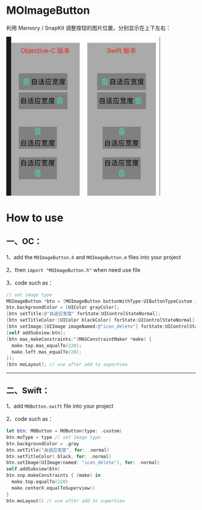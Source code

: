 # MOImageButton
利用 Mansory / SnapKit 调整按钮的图片位置，分别显示在上下左右：

<img src="screenshort.png" alt="image" style="zoom:67%;" />

# How to use

## 一、OC：

1、add the `MOImageButton.h` and `MOImageButton.m` files into your project

2、then `import "MOImageButton.h"` when need use file

3、code such as：

```objective-c
// set image type
MOImageButton *btn = [MOImageButton buttonWithType:UIButtonTypeCustom imageType:type]; 
btn.backgroundColor = [UIColor grayColor];
[btn setTitle:@"自适应宽度" forState:UIControlStateNormal];
[btn setTitleColor:[UIColor blackColor] forState:UIControlStateNormal];
[btn setImage:[UIImage imageNamed:@"icon_delete"] forState:UIControlStateNormal];
[self addSubview:btn];
[btn mas_makeConstraints:^(MASConstraintMaker *make) {
  make.top.mas_equalTo(220);
  make.left.mas_equalTo(20);
}];
[btn moLayout]; // use after add to superView
```

----

## 二、Swift：

1、add `MOButton.swift` file into your project

2、code such as：

```swift
let btn: MOButton = MOButton(type: .custom)
btn.moType = type // set image type
btn.backgroundColor = .gray
btn.setTitle("自适应宽度", for: .normal)
btn.setTitleColor(.black, for: .normal)
btn.setImage(UIImage(named: "icon_delete"), for: .normal)
self.addSubview(btn)
btn.snp.makeConstraints { (make) in
  make.top.equalTo(220)
  make.centerX.equalToSuperview()
}
btn.moLayout() // use after add to superView
```

